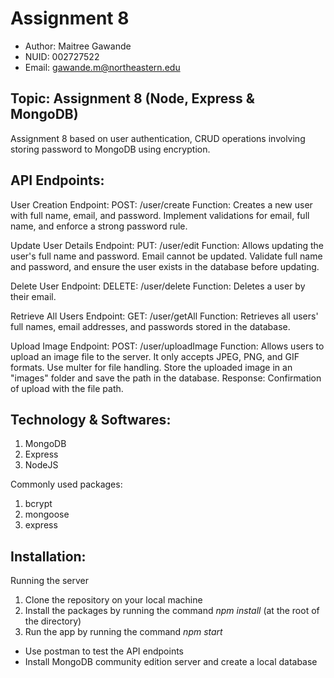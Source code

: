 
# Assignment 8

- Author: Maitree Gawande
- NUID: 002727522
- Email: gawande.m@northeastern.edu

## Topic: Assignment 8 (Node, Express & MongoDB)
Assignment 8 based on user authentication, CRUD operations involving storing password to MongoDB using encryption.

## API Endpoints:

User Creation
Endpoint: POST: /user/create
Function: Creates a new user with full name, email, and password. Implement validations for email, full name, and enforce a strong password rule.

Update User Details
Endpoint: PUT: /user/edit
Function: Allows updating the user's full name and password. Email cannot be updated. Validate full name and password, and ensure the user exists in the database before updating.


Delete User
Endpoint: DELETE: /user/delete
Function: Deletes a user by their email.


Retrieve All Users
Endpoint: GET: /user/getAll
Function: Retrieves all users' full names, email addresses, and passwords stored in the
database.


Upload Image
Endpoint: POST: /user/uploadImage
Function: Allows users to upload an image file to the server. It only accepts JPEG, PNG, and GIF formats. Use multer for file handling. Store the uploaded image in an "images" folder and save the path in the database.
Response: Confirmation of upload with the file path.


## Technology & Softwares:

1. MongoDB
2. Express
3. NodeJS

Commonly used packages:
1. bcrypt
2. mongoose
3. express


## Installation:

Running the server
1. Clone the repository on your local machine
2. Install the packages by running the command *npm install* (at the root of the directory)
3. Run the app by running the command *npm start*

* Use postman to test the API endpoints
* Install MongoDB community edition server and create a local database
